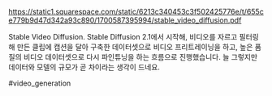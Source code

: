 https://static1.squarespace.com/static/6213c340453c3f502425776e/t/655ce779b9d47d342a93c890/1700587395994/stable_video_diffusion.pdf

Stable Video Diffusion. Stable Diffusion 2.1에서 시작해, 비디오를 자르고 필터링해 만든 클립에 캡션을 달아 구축한 데이터셋으로 비디오 프리트레이닝을 하고, 높은 품질의 비디오 데이터셋으로 다시 파인튜닝을 하는 흐름으로 진행했습니다. 늘 그렇지만 데이터와 모델의 규모가 곧 차이라는 생각이 드네요.

#video_generation